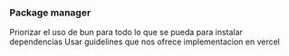 ### Package manager

Priorizar el uso de bun para todo lo que se pueda para instalar dependencias
Usar guidelines que nos ofrece implementacion en vercel
